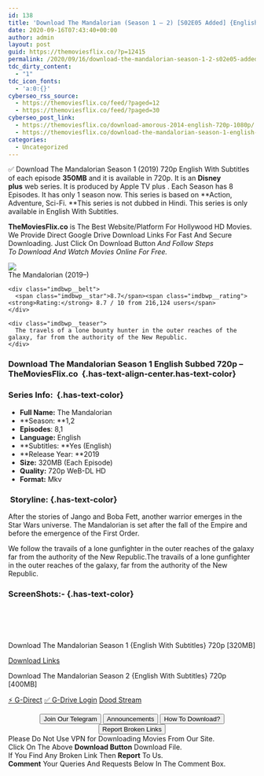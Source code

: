 ```yaml
---
id: 138
title: 'Download The Mandalorian (Season 1 – 2) [S02E05 Added] {English With Subtitles} 720p [320MB]'
date: 2020-09-16T07:43:40+00:00
author: admin
layout: post
guid: https://themoviesflix.co/?p=12415
permalink: /2020/09/16/download-the-mandalorian-season-1-2-s02e05-added-english-with-subtitles-720p-320mb/
tdc_dirty_content:
  - "1"
tdc_icon_fonts:
  - 'a:0:{}'
cyberseo_rss_source:
  - https://themoviesflix.co/feed/?paged=12
  - https://themoviesflix.co/feed/?paged=30
cyberseo_post_link:
  - https://themoviesflix.co/download-amorous-2014-english-720p-1080p/
  - https://themoviesflix.co/download-the-mandalorian-season-1-english-720p/
categories:
  - Uncategorized
---
```

✅ Download The Mandalorian Season 1 (2019)&nbsp;720p&nbsp;English With Subtitles of each episode&nbsp;**350MB**&nbsp;and it is available in&nbsp;720p. It is an&nbsp;**Disney plus**&nbsp;web&nbsp;series. It is produced by Apple TV plus . Each Season has 8 Episodes. It has only 1 season now. This series is based on&nbsp;**Action, Adventure, Sci-Fi.&nbsp;**This series is not dubbed in Hindi. This series is only available in English With Subtitles.

**TheMoviesFlix.co**&nbsp;is The Best Website/Platform For Hollywood HD Movies. We Provide Direct Google Drive Download Links For Fast And Secure Downloading. Just Click On Download Button&nbsp;_And Follow Steps To&nbsp;Download And Watch Movies Online For Free._

<div class="imdbwp imdbwp--movie dark">
  <div class="imdbwp__thumb">
    <a class="imdbwp__link" target="_blank" title="The Mandalorian" href="https://www.imdb.com/title/tt8111088/" rel="nofollow noopener noreferrer"><img class="imdbwp__img" src="https://m.media-amazon.com/images/M/MV5BZDhlMzY0ZGItZTcyNS00ZTAxLWIyMmYtZGQ2ODg5OWZiYmJkXkEyXkFqcGdeQXVyODkzNTgxMDg@._V1_SX300.jpg" /></a>
  </div>
  
  <div class="imdbwp__content">
    <div class="imdbwp__header">
      <span class="imdbwp__title">The Mandalorian</span> (2019–)
    </div>
    
    <div class="imdbwp__belt">
      <span class="imdbwp__star">8.7</span><span class="imdbwp__rating"><strong>Rating:</strong> 8.7 / 10 from 216,124 users</span>
    </div>
    
    <div class="imdbwp__teaser">
      The travels of a lone bounty hunter in the outer reaches of the galaxy, far from the authority of the New Republic.
    </div>
  </div>
</div>

### Download The Mandalorian Season 1 English Subbed 720p – TheMoviesFlix.co&nbsp; {.has-text-align-center.has-text-color}

### Series Info:&nbsp; {.has-text-color}

  * **Full Name:**&nbsp;The Mandalorian
  * **Season:&nbsp;**1,2
  * **Episodes**: 8,1
  * **Language:**&nbsp;English
  * **Subtitles:&nbsp;**Yes (English)
  * **Release Year:&nbsp;**2019
  * **Size:**&nbsp;320MB (Each Episode)
  * **Quality:** 720p WeB-DL HD
  * **Format:**&nbsp;Mkv

### &nbsp;Storyline: {.has-text-color}

After the stories of Jango and Boba Fett, another warrior emerges in the Star Wars universe. The Mandalorian is set after the fall of the Empire and before the emergence of the First Order.

We follow the travails of a lone gunfighter in the outer reaches of the galaxy far from the authority of the New Republic.The travails of a lone gunfighter in the outer reaches of the galaxy, far from the authority of the New Republic.

### ScreenShots:- {.has-text-color}

<div class="wp-block-image">
  <figure class="aligncenter"><img src="https://i.imgur.com/jiDZxcF.png" alt /></figure>
</div>

<div class="wp-block-image">
  <figure class="aligncenter"><img src="https://i.imgur.com/87s5z3s.jpg" alt /></figure>
</div>

<div class="wp-block-image">
  <figure class="aligncenter"><img src="https://i.imgur.com/v73Sfwf.png" alt /></figure>
</div>

<div class="wp-block-image">
  <figure class="aligncenter"><img src="https://i.imgur.com/5oSbP86.jpg" alt /></figure>
</div>

<div class="wp-block-image">
  <figure class="aligncenter"><img src="https://i.imgur.com/J5OmKgK.png" alt /></figure>
</div>

<p class="has-text-align-center has-text-color has-medium-font-size">
  Download The Mandalorian Season 1 {English With Subtitles} 720p [320MB]
</p>

<span class="mb-center maxbutton-3-center"><span class="maxbutton-3-container mb-container"><a class="maxbutton-3 maxbutton maxbutton-post-button" target="_blank" rel="nofollow noopener noreferrer" href="https://coinquint.com/a11054/"><span class="mb-text">Download Links</span></a></span></span>

<p class="has-text-align-center has-text-color has-medium-font-size">
  Download The Mandalorian Season 2 {English With Subtitles} 720p [400MB]
</p>

<p class="has-text-align-center">
  <a class="maxbutton-13 maxbutton maxbutton-g-direct-1" target="_blank" title="tooltip" rel="nofollow noopener noreferrer" href="https://coinquint.com/a18387/"><span class="mb-text">⚡️ G-Direct</span></a> <a class="maxbutton-14 maxbutton maxbutton-g-drive" target="_blank" title="tooltip" rel="nofollow noopener noreferrer" href="https://coinquint.com/a18389/"><span class="mb-text">✅ G-Drive Login</span></a> <a class="maxbutton-15 maxbutton maxbutton-dood-stream" target="_blank" title="tooltip" rel="nofollow noopener noreferrer" href="https://coinquint.com/a18391/"><span class="mb-text">Dood Stream</span></a>
</p>

<center>
</center>

<center>
  <a href="https://t.me/themoviesflixcom" target="_blank" data-wpel-link="external" rel="nofollow external noopener noreferrer"><button class="button button5">Join Our Telegram</button></a> <a href="https://themoviesflix.co/download-the-mandalorian-season-1-english-720p/#" target="_blank" data-wpel-link="external" rel="nofollow external noopener noreferrer"><button class="button button5">Announcements</button></a> <a href="https://themoviesflix.com/how-to-download/" target="_blank" data-wpel-link="external" rel="nofollow external noopener noreferrer"><button class="button button5">How To Download?</button></a> <a href="https://themoviesflix.co/download-the-mandalorian-season-1-english-720p/#" target="_blank" data-wpel-link="external" rel="nofollow external noopener noreferrer"><button class="button button5">Report Broken Links</button></a>
</center>

<div class="alert alert-danger">
  Please Do Not Use VPN for Downloading Movies From Our Site.
</div>

<div class="alert alert-success">
  Click On The Above <strong>Download Button</strong> Download File.
</div>

<div class="alert alert-warning">
  If You Find Any Broken Link Then <strong>Report</strong> To Us.
</div>

<div class="alert alert-info">
  <strong>Comment</strong> Your Queries And Requests Below In The Comment Box.
</div>